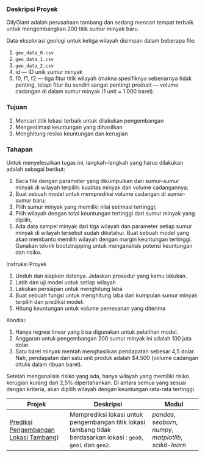 ### Deskripsi Proyek
OilyGiant adalah perusahaan tambang dan sedang mencari tempat terbaik untuk mengembangkan 200 titik sumur minyak baru. 

Data eksplorasi geologi untuk ketiga wilayah disimpan dalam beberapa file:
1. `geo_data_0.csv`
2. `geo_data_1.csv`
3. `geo_data_2.csv`
4. id — ID unik sumur minyak
5. f0, f1, f2 — tiga fitur titik wilayah (makna spesifiknya sebenarnya tidak penting, tetapi fitur itu sendiri sangat penting) product — volume cadangan di dalam sumur minyak (1 unit = 1.000 barel).

### Tujuan
1. Mencari titik lokasi terbaik untuk dilakukan pengembangan
2. Mengestimasi keuntungan yang dihasilkan
3. Menghitung resiko keuntungan dan kerugian

### Tahapan
Untuk menyelesaikan tugas ini, langkah-langkah yang harus dilakukan adalah sebagai berikut:
1. Baca file dengan parameter yang dikumpulkan dari sumur-sumur minyak di wilayah terpilih: kualitas minyak dan volume cadangannya;
2. Buat sebuah model untuk memprediksi volume cadangan di sumur-sumur baru;
3. Pilih sumur minyak yang memiliki nilai estimasi tertinggi;
4. Pilih wilayah dengan total keuntungan tertinggi dari sumur minyak yang dipilih,
5. Ada data sampel minyak dari tiga wilayah dan parameter setiap sumur minyak di wilayah tersebut sudah diketahui. Buat sebuah model yang akan membantu memilih wilayah dengan margin keuntungan tertinggi. Gunakan teknik bootstrapping untuk menganalisis potensi keuntungan dan risiko.

Instruksi Proyek
1. Unduh dan siapkan datanya. Jelaskan prosedur yang kamu lakukan.
2. Latih dan uji model untuk setiap wilayah
3. Lakukan persiapan untuk menghitung laba
4. Buat sebuah fungsi untuk menghitung laba dari kumpulan sumur minyak terpilih dan prediksi model:
5. Hitung keuntungan untuk volume pemesanan yang diterima

Kondisi:
1. Hanya regresi linear yang bisa digunakan untuk pelatihan model.
2. Anggaran untuk pengembangan 200 sumur minyak ini adalah 100 juta dolar.
3. Satu barel minyak mentah menghasilkan pendapatan sebesar 4,5 dolar. Nah, pendapatan dari satu unit produk adalah $4.500 (volume cadangan ditulis dalam ribuan barel).

Setelah menganalisis risiko yang ada, hanya wilayah yang memiliki risiko kerugian kurang dari 2,5% dipertahankan. Di antara semua yang sesuai dengan kriteria, akan dipilih wilayah dengan keuntungan rata-rata tertinggi.


| Projek | Deskripsi | Modul |
| ------- | ------- | ------- |
| [Prediksi Pengembangan Lokasi Tambang](https://github.com/vikrayudha/Project_TripleTen/blob/main/Project%2009%20-%20Prediksi%20Perkembangan%20Titik%20Tambang/Project_9.ipynb)) | Memprediksi lokasi untuk pengembangan titik lokasi tambang tidak berdasarkan lokasi : `geo0`, `geo1` dan `geo2`. | *pandas*, *seaborn*, *numpy*, *matplotlib*, *scikit-learn*|
